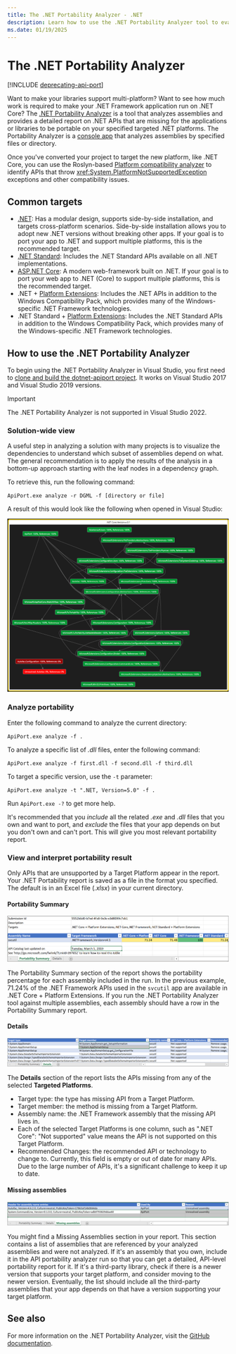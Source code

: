 ```yaml
---
title: The .NET Portability Analyzer - .NET
description: Learn how to use the .NET Portability Analyzer tool to evaluate how portable your code is among the various .NET implementations, including .NET Core, .NET Standard, and UWP.
ms.date: 01/19/2025
---
```


# The .NET Portability Analyzer

[!INCLUDE [deprecating-api-port](../../../includes/deprecating-api-port.md)]

Want to make your libraries support multi-platform? Want to see how much work is required to make your .NET Framework application run on .NET Core? The [.NET Portability Analyzer](https://github.com/microsoft/dotnet-apiport) is a tool that analyzes assemblies and provides a detailed report on .NET APIs that are missing for the applications or libraries to be portable on your specified targeted .NET platforms. The Portability Analyzer is a [console app](https://aka.ms/apiportdownload) that analyzes assemblies by specified files or directory.

Once you've converted your project to target the new platform, like .NET Core, you can use the Roslyn-based [Platform compatibility analyzer](platform-compat-analyzer.md) to identify APIs that throw <xref:System.PlatformNotSupportedException> exceptions and other compatibility issues.

## Common targets

- [.NET](../../core/introduction.md): Has a modular design, supports side-by-side installation, and targets cross-platform scenarios. Side-by-side installation allows you to adopt new .NET versions without breaking other apps. If your goal is to port your app to .NET and support multiple platforms, this is the recommended target.
- [.NET Standard](../net-standard.md): Includes the .NET Standard APIs available on all .NET implementations.
- [ASP.NET Core](/aspnet/core): A modern web-framework built on .NET. If your goal is to port your web app to .NET (Core) to support multiple platforms, this is the recommended target.
- .NET + [Platform Extensions](../../core/porting/windows-compat-pack.md): Includes the .NET APIs in addition to the Windows Compatibility Pack, which provides many of the Windows-specific .NET Framework technologies.
- .NET Standard + [Platform Extensions](../../core/porting/windows-compat-pack.md): Includes the .NET Standard APIs in addition to the Windows Compatibility Pack, which provides many of the Windows-specific .NET Framework technologies.

## How to use the .NET Portability Analyzer

To begin using the .NET Portability Analyzer in Visual Studio, you first need to [clone and build the dotnet-apiport project](https://github.com/microsoft/dotnet-apiport/blob/dev/docs/Console/README.md#run-the-tool-in-an-offline-mode). It works on Visual Studio 2017 and Visual Studio 2019 versions.

> [!IMPORTANT]
> The .NET Portability Analyzer is not supported in Visual Studio 2022.

### Solution-wide view

A useful step in analyzing a solution with many projects is to visualize the dependencies to understand which subset of assemblies depend on what. The general recommendation is to apply the results of the analysis in a bottom-up approach starting with the leaf nodes in a dependency graph.

To retrieve this, run the following command:

```console
ApiPort.exe analyze -r DGML -f [directory or file]
```

A result of this would look like the following when opened in Visual Studio:

![Screenshot of DGML analysis.](./media/portability-analyzer/dgml-example.png)

### Analyze portability

Enter the following command to analyze the current directory:

```console
ApiPort.exe analyze -f .
```

To analyze a specific list of *.dll* files, enter the following command:

```console
ApiPort.exe analyze -f first.dll -f second.dll -f third.dll
```

To target a specific version, use the `-t` parameter:

```console
ApiPort.exe analyze -t ".NET, Version=5.0" -f .
```

Run `ApiPort.exe -?` to get more help.

It's recommended that you *include* all the related *.exe* and *.dll* files that you own and want to port, and *exclude* the files that your app depends on but you don't own and can't port. This will give you most relevant portability report.

### View and interpret portability result

Only APIs that are unsupported by a Target Platform appear in the report. Your .NET Portability report is saved as a file in the format you specified. The default is in an Excel file (*.xlsx*) in your current directory.

#### Portability Summary

![Screenshot of the Portability Summary.](./media/portability-analyzer/api-catalog-portablility-summary.png)

The Portability Summary section of the report shows the portability percentage for each assembly included in the run. In the previous example, 71.24% of the .NET Framework APIs used in the `svcutil` app are available in .NET Core + Platform Extensions. If you run the .NET Portability Analyzer tool against multiple assemblies, each assembly should have a row in the Portability Summary report.

#### Details

![Screenshot of the Portability Details.](./media/portability-analyzer/api-catalog-portablility-details.png)

The **Details** section of the report lists the APIs missing from any of the selected **Targeted Platforms**.

- Target type: the type has missing API from a Target Platform.
- Target member: the method is missing from a Target Platform.
- Assembly name: the .NET Framework assembly that the missing API lives in.
- Each of the selected Target Platforms is one column, such as ".NET Core": "Not supported" value means the API is not supported on this Target Platform.
- Recommended Changes: the recommended API or technology to change to. Currently, this field is empty or out of date for many APIs. Due to the large number of APIs, it's a significant challenge to keep it up to date.

#### Missing assemblies

![Screenshot of missing assemblies.](./media/portability-analyzer/api-catalog-missing-assemblies.png)

You might find a Missing Assemblies section in your report. This section contains a list of assemblies that are referenced by your analyzed assemblies and were not analyzed. If it's an assembly that you own, include it in the API portability analyzer run so that you can get a detailed, API-level portability report for it. If it's a third-party library, check if there is a newer version that supports your target platform, and consider moving to the newer version. Eventually, the list should include all the third-party assemblies that your app depends on that have a version supporting your target platform.

## See also

For more information on the .NET Portability Analyzer, visit the [GitHub documentation](https://github.com/Microsoft/dotnet-apiport#documentation).
